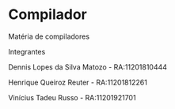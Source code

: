 # Compilador
Matéria de compiladores

Integrantes

Dennis Lopes da Silva Matozo - RA:11201810444

Henrique Queiroz Reuter - RA:11201812261

Vinícius Tadeu Russo - RA:11201921701
